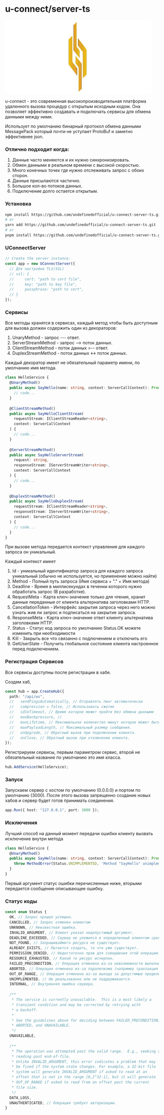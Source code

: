 # u-connect/server-ts

<img  width="480px" src="https://raw.githubusercontent.com/undefinedofficial/u-connect-client-ts/main/u-connect-logo.jpg">

u-connect - это современная высокопроизводительная платформа удаленного вызова процедур с открытым исходным кодом. Она позволяет эффективно создавать и подключать сервисы для обмена данными между ними.

Использует по умолчанию бинарный протокол обмена данными MessagePack который почти не уступает ProtoBuf и заметно эффективнее json.

### Отлично подходит когда:<br/>

1. Данные часто меняются и их нужно синхронизировать.
2. Обмен данными в реальном времени с высокой скоростью.
3. Много конечных точек где нужно отслеживать запрос с обоих сторон.
4. Данные присылаются частично.
5. Большое кол-во потоков данных.
6. Подключение долго остается открытым.

### Установка

```bash
npm install https://github.com/undefinedofficial/u-connect-server-ts.git
# or
yarn add https://github.com/undefinedofficial/u-connect-server-ts.git
# or
pnpm install https://github.com/undefinedofficial/u-connect-server-ts.git
```

### UConnectServer

```ts
// Create the server instance.
const app = new UConnectServer({
  // Для настройки TLS(SSL)
  // ssl: {
  //     cert: "path to cert file",
  //     key: "path to key file",
  //     passphrase: "path to cert",
  // }
});
```

### Сервисы

Все методы хранятся в сервисах, каждый метод чтобы быть доступным для вызова должен содержить один из декораторов:

1. UnaryMethod - запрос --- ответ.
2. ServerStreamMethod - запрос --> поток данных.
3. ClientStreamMethod - поток данных >-- ответ.
4. DuplexStreamMethod - поток данных <-> поток данных.

Каждый декоратор имеет не обязательный параметр имени, по умолчанию имя метода.

```ts
class HelloService {
  @UnaryMethod()
  public async SayHello(name: string, context: ServerCallContext): Promise<string> {
    // code...
  }

  @ClientStreamMethod()
  public async SayHelloClientStream(
    requestStream: IClientStreamReader<string>,
    context: ServerCallContext
  ) {
    // code...
  }

  @ServerStreamMethod()
  public async SayHelloServerStream(
    request: string,
    responseStream: IServerStreamWriter<string>,
    context: ServerCallContext
  ) {
    // code...
  }

  @DuplexStreamMethod()
  public async SayHelloDuplexStream(
    requestStream: IClientStreamReader<string>,
    responseStream: IServerStreamWriter<string>,
    context: ServerCallContext
  ) {
    // code...
  }
}
```

При вызове метода передается контекст управления для каждого запроса он уникальный.

Каждый контекст имеет

1. Id - уникальный идентификатор запроса для каждого запроса уникальный (обычно не используется, но применение можно найти)
2. Method - Полный путь запроса (Имя сервиса + "." + Имя метода)
3. Deadline - Время в миллисекундах в течении которого нужно обработать запрос (В разработке).
4. RequestMeta - Карта ключ-значение только для чтения, хранит данные переданные от клиента альтернатива заголовками HTTP.
5. CancellationToken - Интерфейс закрытия запроса через него можно узнать жив ли запрос и подписаться на закрытие запроса.
6. ResponseMeta - Карта ключ-значение ответ клиенту альтернатива заголовками HTTP.
7. Status - Статус код запроса по умолчанию Status.OK можете изменить при необходимости
8. Kill - Закрыть все что связанно с подлючением и отключить его
9. GetUserState - Получить глобальное состояние клиента настроенное перед подключением.

### Регистрация Сервисов

Все сервисы доступны после регистрации в хабе.

Создем хаб,

```ts
const hub = app.CreateHub({
  path: "/api/ws",
  //   sendPingsAutomatically, // Отправлять пинг автоматически
  //   compression = false, // Использовать сжатие
  //   idleTimeout, // Время которое может пройти без обмена данными
  //   maxBackpressure, //
  //   maxLifetime, // Максимальное количество минут которое может быть подключен клиент (0 для отключения).
  //   maxPayloadLength, // Максимальный размер сообщения.
  //   onUpgrade, // Обратный вызов при подключении клиента.
  //   onClose, // Обратный вызов при отключении клиента.
});
```

Регистрируем сервисы, первым параметром сервис, второй не обязательный название по умолчанию это имя класса.

```ts
hub.AddService(HelloService);
```

### Запуск

Запускаем сервер с хостом по умолчанию (0.0.0.0) и портом по умолчанию (3000). После этого вызова запрещенно создание новых хабов и сервер будет готов принимать соединения.

```ts
app.Run({ host: "127.0.0.1", port: 3000 });
```

### Исключения

Лучший способ на данный момент передачи ошибки клиенту вызвать исключение внутри метода

```ts
class HelloService {
  @UnaryMethod()
  public async SayHello(name: string, context: ServerCallContext): Promise<string> {
    throw MethodError(Status.UNIMPLEMENTED, 'Method "SayHello" unimplemented!');
  }
}
```

Первый аргумент статус ошибки перечисленные ниже, вторыми передается сообщение описывающее ошибку.

### Статус коды

```ts
const enum Status {
  OK, // Запрос прошел успешно.
  CANCELLED, // Запрос отменен клиентом
  UNKNOWN, // Неизвестная ошибка.
  INVALID_ARGUMENT, // Клиент указал недопустимый аргумент.
  DEADLINE_EXCEEDED, // Сервер не уложился в определенный клиентом срок и уже не важно успешно выполнился или с ошибкой.
  NOT_FOUND, // Запрашиваймого ресурса не существует.
  ALREADY_EXISTS, // Пытается создать, то что уже существует.
  PERMISSION_DENIED, // Недостаточно прав для совершения этой операции.
  RESOURCE_EXHAUSTED, // Какой то ресурс исчерпан.
  FAILED_PRECONDITION, // Операция отменена из-за невозможности выполнения, (например удаление ресурса который используется).
  ABORTED, // Операция отменена из-за паралелизма (например транзакция уже выполняется).
  OUT_OF_RANGE, // Операция отменена из-за выхода за допустимые пределы (например запрос извлечения из бд за её пределами)
  UNIMPLEMENTED, // Не реальзованно или не поддерживается.
  INTERNAL, // Внутренняя ошибка сервера.

  /**
   * The service is currently unavailable.  This is a most likely a
   * transient condition and may be corrected by retrying with
   * a backoff.
   *
   * See the guidelines above for deciding between FAILED_PRECONDITION,
   * ABORTED, and UNAVAILABLE.
   */
  UNAVAILABLE,

  /**
   * The operation was attempted past the valid range.  E.g., seeking or
   * reading past end-of-file.
   * Unlike INVALID_ARGUMENT, this error indicates a problem that may
   * be fixed if the system state changes. For example, a 32-bit file
   * system will generate INVALID_ARGUMENT if asked to read at an
   * offset that is not in the range [0,2^32-1], but it will generate
   * OUT_OF_RANGE if asked to read from an offset past the current
   * file size.
   */
  DATA_LOSS,
  UNAUTHENTICATED, // Операция требует авторизации.
}
```

